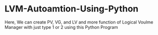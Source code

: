# LVM-Autoamtion-Using-Python
Here, We can create PV, VG, and LV and more function of Logical Voulme Manager with just type 1 or 2 using this Python Program
